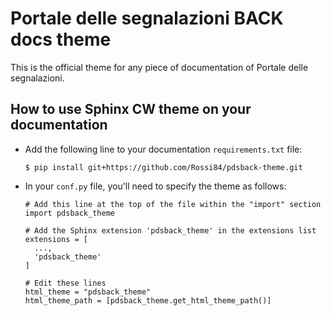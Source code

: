 # Portale delle segnalazioni BACK docs theme

This is the official theme for any piece of documentation of Portale delle segnalazioni.

## How to use Sphinx CW theme on your documentation

* Add the following line to your documentation `requirements.txt` file:

    ```
    $ pip install git+https://github.com/Rossi84/pdsback-theme.git
    ```

* In your `conf.py` file, you'll need to specify the theme as follows:

    ```
    # Add this line at the top of the file within the "import" section
    import pdsback_theme

    # Add the Sphinx extension 'pdsback_theme' in the extensions list
    extensions = [
      ...,
      'pdsback_theme'
    ]

    # Edit these lines
    html_theme = "pdsback_theme"
    html_theme_path = [pdsback_theme.get_html_theme_path()]
    ```